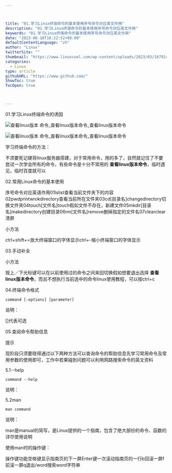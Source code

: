 ```yaml
---



title: "01.学习Linux终端命令的基本使用序号命令对应英文作用"
description: "01.学习Linux终端命令的基本使用序号命令对应英文作用"
keywords: "01.学习Linux终端命令的基本使用序号命令对应英文作用"
date: "2023-06-18T16:22:52+08:00"
defaultContentLanguage: "zh"
author: "Linux"
twitterSite: ""
thumbnail: "https://www.linuxcool.com/wp-content/uploads/2023/03/1679148142953_0.png"
categories:
  - Linux
type: article
githubURL: "https://www.github.com/"
ShowToc: true
TocOpen: true



---
```


01.学习Linux终端命令的诱因

![查看linux版本 命令_查看linux版本命令_查看linux版本命令](https://www.linuxcool.com/wp-content/uploads/2023/03/1679148142953_0.png)

![查看linux版本 命令_查看linux版本命令_查看linux版本命令](https://www.linuxcool.com/wp-content/uploads/2023/03/1679148142953_1.jpg)

学习终端命令的方法：

不须要死记硬背linux服务器搭建，对于常用命令，用的多了，自然就记住了不要尝试一次学会所有的命令，有些命令是十分不常用的 **查看linux版本命令**，临时遇见，临时百度就可以

02.常用Linux命令的基本使用

序号命令对应英语作用01lslist查看当前文件夹下的内容02pwdprintwrokdirectory查看当前所在文件夹03cd[目录名]changedirectory切换文件夹04touch[文件名]touch假如文件不存在，新建文件05mkdir[目录名]makedirectory创建目录06rm[文件名]remove删掉指定的文件名07clearclear清屏

小方法

ctrl+shift+=放大终端窗口的字体显示ctrl+-缩小终端窗口的字体显示

03.手动补全

小方法

按上／下光标键可以在以前使用过的命令之间来回切换假如想要退出选择 **查看linux版本命令**，而且不想执行当前选中的命令linux使用教程，可以按ctrl+c

04.终端命令格式

```
command [-options] [parameter]
```

说明：

[]代表可选

05.查阅命令帮助信息

提示

现阶段只须要晓得通过以下两种方法可以查询命令的帮助信息先学习常用命令及常用参数的使用即可，工作中若果碰到问题可以利用网路搜索命令的英文资料

5.1--help

```
command --help
```

说明：

5.2man

```
man command
```

说明：

man是manual的简写，是Linux提供的一个指南，包含了绝大部份的命令、函数的详尽使用说明

使用man时的操作键：

操作键功能空格键显示指南页的下一屏Enter键一次滚动指南页的一行b回滚一屏f前滚一屏q退出/word搜索word字符串